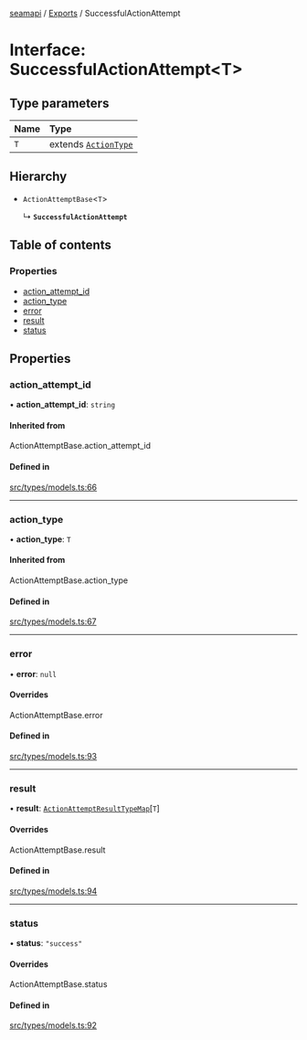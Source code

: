 [seamapi](../README.md) / [Exports](../modules.md) / SuccessfulActionAttempt

# Interface: SuccessfulActionAttempt<T\>

## Type parameters

| Name | Type |
| :------ | :------ |
| `T` | extends [`ActionType`](../modules.md#actiontype) |

## Hierarchy

- `ActionAttemptBase`<`T`\>

  ↳ **`SuccessfulActionAttempt`**

## Table of contents

### Properties

- [action\_attempt\_id](SuccessfulActionAttempt.md#action_attempt_id)
- [action\_type](SuccessfulActionAttempt.md#action_type)
- [error](SuccessfulActionAttempt.md#error)
- [result](SuccessfulActionAttempt.md#result)
- [status](SuccessfulActionAttempt.md#status)

## Properties

### action\_attempt\_id

• **action\_attempt\_id**: `string`

#### Inherited from

ActionAttemptBase.action\_attempt\_id

#### Defined in

[src/types/models.ts:66](https://github.com/seamapi/seamapi-javascript/blob/main/src/types/models.ts#L66)

___

### action\_type

• **action\_type**: `T`

#### Inherited from

ActionAttemptBase.action\_type

#### Defined in

[src/types/models.ts:67](https://github.com/seamapi/seamapi-javascript/blob/main/src/types/models.ts#L67)

___

### error

• **error**: ``null``

#### Overrides

ActionAttemptBase.error

#### Defined in

[src/types/models.ts:93](https://github.com/seamapi/seamapi-javascript/blob/main/src/types/models.ts#L93)

___

### result

• **result**: [`ActionAttemptResultTypeMap`](ActionAttemptResultTypeMap.md)[`T`]

#### Overrides

ActionAttemptBase.result

#### Defined in

[src/types/models.ts:94](https://github.com/seamapi/seamapi-javascript/blob/main/src/types/models.ts#L94)

___

### status

• **status**: ``"success"``

#### Overrides

ActionAttemptBase.status

#### Defined in

[src/types/models.ts:92](https://github.com/seamapi/seamapi-javascript/blob/main/src/types/models.ts#L92)
